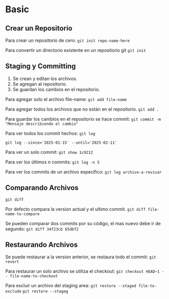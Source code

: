 # Basic
## Crear un Repositorio
Para crear un repositorio de cero:
```git init repo-name-here```

Para convertir un directorio existente en un repositorio git
```git init```

## Staging y Committing

1. Se crean y editan los archivos.
2. Se agregan al repositorio.
3. Se guardan los cambios en el repositorio.

Para agregar solo el archivo file-name:
```git add file-name```

Para agregar todos los archivos que no están en el repositorio.
```git add .```

Para guardar los cambios en el repositorio se hace commit:
```git commit -m "Mensaje describiendo el cambio"```

Para ver todos los commit hechos:
```git log```

```git log --since='2025-01-15' --until='2025-02-11'```

Para ver un solo commit:
```git show 1c9212```

Para ver los últimos n commits:
```git log -n 5```

Para ver los commits de un archivo especifico:
```git log archivo-a-revisar```

## Comparando Archivos
```git diff```

Por defecto compara la version actual y el ultimo commit.
```git diff file-name-to-compare```

Se pueden comparar dos commits por su código, el mas nuevo debe ir de segundo:
```git diff 34f23cb 65dbf2```

## Restaurando Archivos
Se puede restaurar a la version anterior, se restaura todo el commit:
```git revert```

Para restaurar un solo archivo se utiliza el checkout:
```git checkout HEAD~1 -- file-name-to-checkout```

Para excluir un archivo del staging area:
```git restore --staged file-to-exclude```
```git restore --stageg```